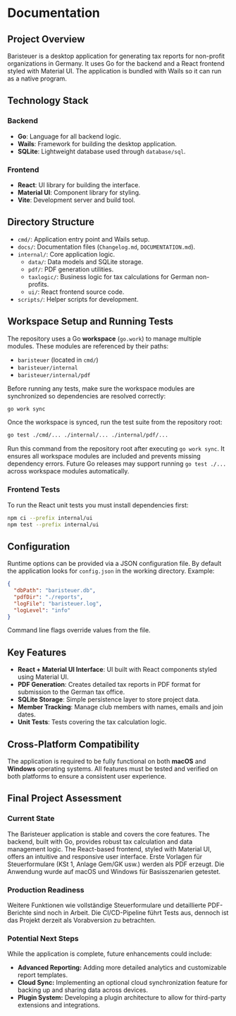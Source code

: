 # Documentation

## Project Overview

Baristeuer is a desktop application for generating tax reports for non-profit organizations in Germany. It uses Go for the backend and a React frontend styled with Material UI. The application is bundled with Wails so it can run as a native program.

## Technology Stack

### Backend
- **Go**: Language for all backend logic.
- **Wails**: Framework for building the desktop application.
- **SQLite**: Lightweight database used through `database/sql`.

### Frontend
- **React**: UI library for building the interface.
- **Material UI**: Component library for styling.
- **Vite**: Development server and build tool.

## Directory Structure

- `cmd/`: Application entry point and Wails setup.
 - `docs/`: Documentation files (`Changelog.md`, `DOCUMENTATION.md`).
- `internal/`: Core application logic.
  - `data/`: Data models and SQLite storage.
  - `pdf/`: PDF generation utilities.
  - `taxlogic/`: Business logic for tax calculations for German non-profits.
  - `ui/`: React frontend source code.
- `scripts/`: Helper scripts for development.

## Workspace Setup and Running Tests

The repository uses a Go **workspace** (`go.work`) to manage multiple modules.
These modules are referenced by their paths:

- `baristeuer` (located in `cmd/`)
- `baristeuer/internal`
- `baristeuer/internal/pdf`

Before running any tests, make sure the workspace modules are synchronized so
dependencies are resolved correctly:

```bash
go work sync
```

Once the workspace is synced, run the test suite from the repository root:

```bash
go test ./cmd/... ./internal/... ./internal/pdf/...
```

Run this command from the repository root after executing `go work sync`. It
ensures all workspace modules are included and prevents missing dependency
errors. Future Go releases may support running `go test ./...` across workspace
modules automatically.

### Frontend Tests
To run the React unit tests you must install dependencies first:

```bash
npm ci --prefix internal/ui
npm test --prefix internal/ui
```

## Configuration

Runtime options can be provided via a JSON configuration file. By default the
application looks for `config.json` in the working directory. Example:

```json
{
  "dbPath": "baristeuer.db",
  "pdfDir": "./reports",
  "logFile": "baristeuer.log",
  "logLevel": "info"
}
```

Command line flags override values from the file.

## Key Features

- **React + Material UI Interface**: UI built with React components styled using Material UI.
- **PDF Generation**: Creates detailed tax reports in PDF format for submission to the German tax office.
- **SQLite Storage**: Simple persistence layer to store project data.
- **Member Tracking**: Manage club members with names, emails and join dates.
- **Unit Tests**: Tests covering the tax calculation logic.

## Cross-Platform Compatibility
The application is required to be fully functional on both **macOS** and **Windows** operating systems. All features must be tested and verified on both platforms to ensure a consistent user experience.

## Final Project Assessment

### Current State
The Baristeuer application is stable and covers the core features. The backend, built with Go, provides robust tax calculation and data management logic. The React-based frontend, styled with Material UI, offers an intuitive and responsive user interface. Erste Vorlagen für Steuerformulare (KSt 1, Anlage Gem/GK usw.) werden als PDF erzeugt. Die Anwendung wurde auf macOS und Windows für Basisszenarien getestet.

### Production Readiness
Weitere Funktionen wie vollständige Steuerformulare und detaillierte PDF-Berichte sind noch in Arbeit. Die CI/CD-Pipeline führt Tests aus, dennoch ist das Projekt derzeit als Vorabversion zu betrachten.

### Potential Next Steps
While the application is complete, future enhancements could include:
- **Advanced Reporting:** Adding more detailed analytics and customizable report templates.
- **Cloud Sync:** Implementing an optional cloud synchronization feature for backing up and sharing data across devices.
- **Plugin System:** Developing a plugin architecture to allow for third-party extensions and integrations.
